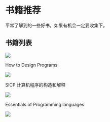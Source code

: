 # 书籍推荐

平常了解到的一些好书，如果有机会一定要收集下。

## 书籍列表

![](http://img.blog.csdn.net/20160125212438665)

How to Design Programs

![](http://img.blog.csdn.net/20160125213241099)

SICP 计算机程序的构造和解释

![](http://img.zhaojie.me/blog/170283/o_sicp-cover.jpg)

Essentials of Programming languages

![](http://img.blog.csdn.net/20160408232520143)